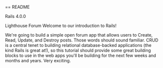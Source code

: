 == README

Rails 4.0.0

Lighthouse Forum
Welcome to our introduction to Rails!

We're going to build a simple open forum app that allows users to Create, Read, Update, and Destroy posts. Those words should sound familiar. CRUD is a central tenet to building relational database-backed applications (the kind Rails is great at!), so this tutorial should provide some great building blocks to use in the web apps you'll be building for the next few weeks and months and years. Very exciting.

